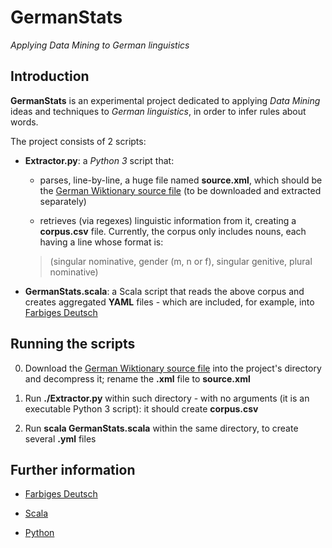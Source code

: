 # GermanStats

*Applying Data Mining to German linguistics*


## Introduction

**GermanStats** is an experimental project dedicated to applying *Data Mining* ideas and techniques to *German linguistics*, in order to infer rules about words.

The project consists of 2 scripts:

* **Extractor.py**: a *Python 3* script that:

    * parses, line-by-line, a huge file named **source.xml**, which should be the [German Wiktionary source file](http://download.wikipedia.org/dewiktionary/latest/dewiktionary-latest-pages-articles.xml.bz2) (to be downloaded and extracted separately)

    * retrieves (via regexes) linguistic information from it, creating a **corpus.csv** file. Currently, the corpus only includes nouns, each having a line whose format is:

    > (singular nominative, gender (m, n or f), singular genitive, plural nominative)


* **GermanStats.scala**: a Scala script that reads the above corpus and creates aggregated **YAML** files - which are included, for example, into [Farbiges Deutsch](http://gianlucacosta.info/FarbigesDeutsch/)



## Running the scripts

0. Download the [German Wiktionary source file](http://download.wikipedia.org/dewiktionary/latest/dewiktionary-latest-pages-articles.xml.bz2) into the project's directory and decompress it; rename the **.xml** file to **source.xml**

0. Run **./Extractor.py** within such directory - with no arguments (it is an executable Python 3 script): it should create **corpus.csv**

0. Run **scala GermanStats.scala** within the same directory, to create several **.yml** files



## Further information

* [Farbiges Deutsch](http://gianlucacosta.info/FarbigesDeutsch/)

* [Scala](https://www.scala-lang.org/)

* [Python](https://www.python.org/)
